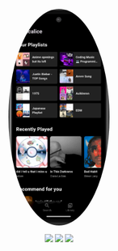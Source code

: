 <p align="center">
  <img src="https://raw.githubusercontent.com/luqelha/musicalice/main/images/musicalice.png" 
       alt="My Photo" 
       width="200" 
       style="border-radius:50%;"/>
</p>

<p align="center">
  <a href="https://www.spotify.com/" style="text-decoration:none;">
    <img src="https://img.shields.io/badge/Spotify-1ED760?style=for-the-badge&logo=spotify&logoColor=white"/>
  </a>
  <a href="https://flutter.dev/" style="text-decoration:none;">
    <img src="https://img.shields.io/badge/Flutter-02569B?style=for-the-badge&logo=flutter&logoColor=white"/>
  </a>
  <a href="https://dart.dev/" style="text-decoration:none;">
    <img src="https://img.shields.io/badge/Dart-0175C2?style=for-the-badge&logo=dart&logoColor=white"/>
  </a>
</p>
